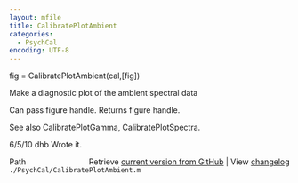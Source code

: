 ```yaml
---
layout: mfile
title: CalibratePlotAmbient
categories:
  - PsychCal
encoding: UTF-8
---
```


fig = CalibratePlotAmbient(cal,[fig])

Make a diagnostic plot of the ambient spectral data

Can pass figure handle. Returns figure handle.

See also CalibratePlotGamma, CalibratePlotSpectra.

6/5/10  dhb  Wrote it.


<div class="code_header" style="text-align:right;">
  <span style="float:left;">Path&nbsp;&nbsp;</span> <span class="counter">Retrieve <a href=
  "https://raw.github.com/Psychtoolbox-3/Psychtoolbox-3/beta/./PsychCal/CalibratePlotAmbient.m">current version from GitHub</a> | View <a href=
  "https://github.com/Psychtoolbox-3/Psychtoolbox-3/commits/beta/./PsychCal/CalibratePlotAmbient.m">changelog</a></span>
</div>
<div class="code">
  <code>./PsychCal/CalibratePlotAmbient.m</code>
</div>
